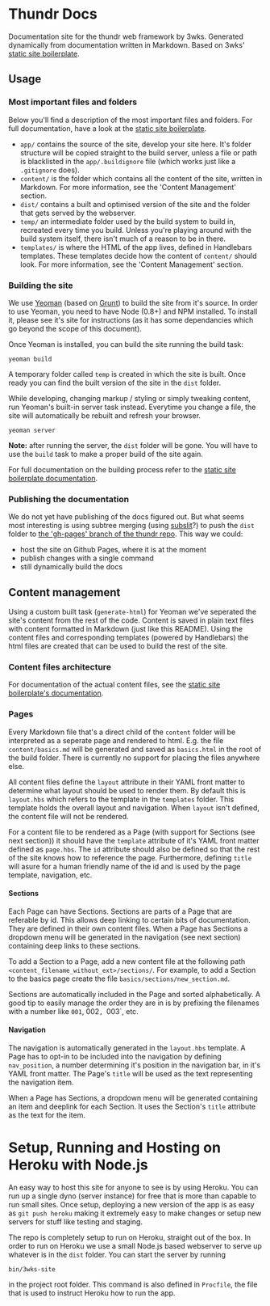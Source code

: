 # Thundr Docs
Documentation site for the thundr web framework by 3wks. Generated dynamically from documentation written in Markdown. Based on 3wks' [static site boilerplate][1].


## Usage

### Most important files and folders

Below you'll find a description of the most important files and folders. For full documentation, have a look at the [static site boilerplate][1].

- `app/` contains the source of the site, develop your site here. It's folder structure will be copied straight to the build server, unless a file or path is blacklisted in the `app/.buildignore` file (which works just like a `.gitignore` does).
- `content/` is the folder which contains all the content of the site, written in Markdown. For more information, see the 'Content Management' section.
- `dist/` contains a built and optimised version of the site and the folder that gets served by the webserver.
- `temp/` an intermediate folder used by the build system to build in, recreated every time you build. Unless you're playing around with the build system itself, there isn't much of a reason to be in there.
- `templates/` is where the HTML of the app lives, defined in Handlebars templates. These templates decide how the content of `content/` should look. For more information, see the 'Content Management' section.

### Building the site

We use [Yeoman](http://yeoman.io/) (based on [Grunt](http://gruntjs.com/)) to build the site from it's source. In order to use Yeoman, you need to have Node (0.8+) and NPM installed. To install it, please see it's site for instructions (as it has some dependancies which go beyond the scope of this document).

Once Yeoman is installed, you can build the site running the build task:

```
yeoman build
```

A temporary folder called `temp` is created in which the site is built. Once ready you can find the built version of the site in the `dist` folder.

While developing, changing markup / styling or simply tweaking content, run Yeoman's built-in server task instead. Everytime you change a file, the site will automatically be rebuilt and refresh your browser.

```
yeoman server
```

**Note:** after running the server, the `dist` folder will be gone. You will have to use the `build` task to make a proper build of the site again.

For full documentation on the building process refer to the [static site boilerplate documentation][1].


### Publishing the documentation

We do not yet have publishing of the docs figured out. But what seems most interesting is using subtree merging (using [subslit](https://github.com/dflydev/git-subsplit/blob/master/git-subsplit.sh)?) to push the `dist` folder to [the 'gh-pages' branch of the thundr repo](https://github.com/3wks/thundr/tree/gh-pages). This way we could:

- host the site on Github Pages, where it is at the moment
- publish changes with a single command
- still dynamically build the docs

## Content management

Using a custom built task (`generate-html`) for Yeoman we've seperated the site's content from the rest of the code. Content is saved in plain text files with content formatted in Markdown (just like this README). Using the content files and corresponding templates (powered by Handlebars) the html files are created that can be used to build the rest of the site.

### Content files architecture

For documentation of the actual content files, see the [static site boilerplate's documentation][1].

### Pages

Every Markdown file that's a direct child of the `content` folder will be interpreted as a seperate page and rendered to html. E.g. the file `content/basics.md` will be generated and saved as `basics.html` in the root of the build folder. There is currently no support for placing the files anywhere else.

All content files define the `layout` attribute in their YAML front matter to determine what layout should be used to render them. By default this is `layout.hbs` which refers to the template in the `templates` folder. This template holds the overall layout and navigation. When `layout` isn't defined, the content file will not be rendered.

For a content file to be rendered as a Page (with support for Sections (see next section)) it should have the `template` attribute of it's YAML front matter defined as `page.hbs`. The `id` attribute should also be defined so that the rest of the site knows how to reference the page. Furthermore, defining `title` will asure for a human friendly name of the id and is used by the page template, navigation, etc.

#### Sections

Each Page can have Sections. Sections are parts of a Page that are referable by id. This allows deep linking to certain bits of documentation. They are defined in their own content files. When a Page has Sections a dropdown menu will be generated in the navigation (see next section) containing deep links to these sections.

To add a Section to a Page, add a new content file at the following path `<content_filename_without_ext>/sections/`. For example, to add a Section to the basics page create the file `basics/sections/new_section.md`.

Sections are automatically included in the Page and sorted alphabetically. A good tip to easily manage the order they are in is by prefixing the filenames with a number like `001`, 002`, `003`, etc.

#### Navigation 

The navigation is automatically generated in the `layout.hbs` template. A Page has to opt-in to be included into the navigation by defining `nav_position`, a number determining it's position in the navigation bar, in it's YAML front matter. The Page's `title` will be used as the text representing the navigation item.

When a Page has Sections, a dropdown menu will be generated containing an item and deeplink for each Section. It uses the Section's `title` attribute as the text for the item.



# Setup, Running and Hosting on Heroku with Node.js
An easy way to host this site for anyone to see is by using Heroku. You can run up a single dyno (server instance) for free that is more than capable to run small sites. Once setup, deploying a new version of the app is as easy as `git push heroku` making it extremely easy to make changes or setup new servers for stuff like testing and staging.

The repo is completely setup to run on Heroku, straight out of the box. In order to run on Heroku we use a small Node.js based webserver to serve up whatever is in the `dist` folder. You can start the server by running

```
bin/3wks-site
```

in the project root folder. This command is also defined in `Procfile`, the file that is used to instruct Heroku how to run the app.


[1]: https://github.com/3wks/static-site-boilerplate

